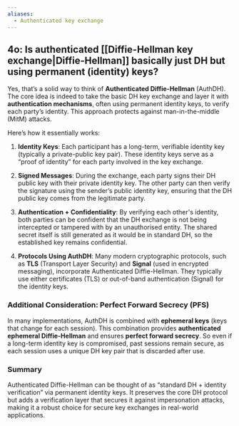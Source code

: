 ```yaml
---
aliases:
  - Authenticated key exchange
---
```

## 4o: Is authenticated [[Diffie-Hellman key exchange|Diffie-Hellman]] basically just DH but using permanent (identity) keys?

Yes, that’s a solid way to think of **Authenticated Diffie-Hellman** (AuthDH). The core idea is indeed to take the basic DH key exchange and layer it with **authentication mechanisms**, often using permanent identity keys, to verify each party’s identity. This approach protects against man-in-the-middle (MitM) attacks.

Here’s how it essentially works:

1. **Identity Keys**: Each participant has a long-term, verifiable identity key (typically a private-public key pair). These identity keys serve as a “proof of identity” for each party involved in the key exchange.
  
2. **Signed Messages**: During the exchange, each party signs their DH public key with their private identity key. The other party can then verify the signature using the sender’s public identity key, ensuring that the DH public key comes from the legitimate party.

3. **Authentication + Confidentiality**: By verifying each other's identity, both parties can be confident that the DH exchange is not being intercepted or tampered with by an unauthorised entity. The shared secret itself is still generated as it would be in standard DH, so the established key remains confidential.

4. **Protocols Using AuthDH**: Many modern cryptographic protocols, such as **TLS** (Transport Layer Security) and **Signal** (used in encrypted messaging), incorporate Authenticated Diffie-Hellman. They typically use either certificates (TLS) or out-of-band authentication (Signal) for the identity keys.

### Additional Consideration: Perfect Forward Secrecy (PFS)

In many implementations, AuthDH is combined with **ephemeral keys** (keys that change for each session). This combination provides **authenticated ephemeral Diffie-Hellman** and ensures **perfect forward secrecy**. So even if a long-term identity key is compromised, past sessions remain secure, as each session uses a unique DH key pair that is discarded after use.

### Summary

Authenticated Diffie-Hellman can be thought of as “standard DH + identity verification” via permanent identity keys. It preserves the core DH protocol but adds a verification layer that secures it against impersonation attacks, making it a robust choice for secure key exchanges in real-world applications.